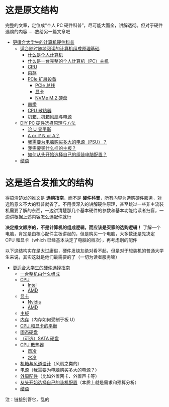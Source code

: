 # 这是原文结构

完整的文章，定位成“个人 PC 硬件科普”，尽可能大而全，讲解透彻。但对于硬件选购的内容……放给另一篇文章吧

- [更适合大学生的计算机硬件科普](#更适合大学生的硬件选择导论)
  - [适合随时随地阅读的计算机组成原理基础](#适合随时随地阅读的计算机组成原理基础)
    - [什么是个人计算机](#什么是个人计算机)
    - [什么是一台完整的个人计算机（PC）主机](#什么是一台完整的个人计算机pc主机)
    - [CPU](#cpu)
    - [内存](#内存)
    - [PCIe 扩展设备](#pcie-扩展设备)
      - [PCIe 总线](#pcie-总线)
      - [显卡](#显卡)
      - [NVMe M.2 硬盘](#nvme-m2-硬盘)
    - [南桥](#南桥)
    - [CPU 散热器](#cpu-散热器)
    - [机箱、机箱风扇与电源](#机箱机箱风扇与电源)
  - [DIY PC 硬件选择原理与方法](#diy-pc-硬件选择原理与方法)
    - [论 U 显平衡](#论-u-显平衡)
    - [A or I? N or A？](#a-or-i-n-or-a)
    - [我需要为电脑购买多大的电源（PSU）？](#我需要为电脑购买多大的电源psu)
    - [我需要买什么样的主板？](#我需要买什么样的主板)
    - [如何从头开始选择自己的组装电脑配置？](#如何从头开始选择自己的组装电脑配置)
  - [结语](#结语)

# 这是适合发推文的结构

得搞清楚发的推文是 **选购指南**，而不是 **硬件科普**，所有内容为选购硬件服务，对选购意义不大的科普就省了。不用很深入的讲解硬件原理，甚至跳过一些非主流装机需要了解的东西，一边讲清楚那几个基本硬件的参数和基本功能给读者扫盲，一边讲根据上述内容怎么选配件就行

**决定推文顺序的，不是计算机的组成逻辑，而应该是买家的选购逻辑！** 了解一个电脑，肯定是由核心配件主板讲起的，但是购买一个电脑，大多数还是先决定 CPU 和显卡（which 已经基本决定了电脑的档次），再考虑别的配件

以下这结构实在是太过庸俗，硬件发烧友绝对看不起，但是对于想装机的普通大学生来说，其实这就是他们最需要的了（一切为读者服务嘛）

- [更适合大学生的硬件选择指南](#更适合大学生的硬件选择指南)
  - [一台整机由什么组成](#什么是一台完整的个人计算机pc主机)
  - [CPU](#cpu)
    - [Intel]()
    - [AMD]()
  - [显卡](#显卡)
    - [Nvidia]()
    - [AMD]()
  - [主板]()
  - [内存](#内存)（内存如何受制于板 U）
  - [CPU 和显卡的平衡](#论-u-显平衡)
  - [固态硬盘](#nvme-m2-硬盘)
  - [（可选）SATA 硬盘]()
  - [CPU 散热器](#cpu-散热器)
    - [风冷]()
    - [水冷]()
  - [机箱与风道设计](#机箱机箱风扇与电源)（风扇之类的）
  - [电源]()（我需要为电脑购买多大的电源？）
  - [外周配件]()（比如外置网卡、外置声卡等）
  - [从头开始选择自己的装机配置](#如何从头开始选择自己的组装电脑配置)（本质上就是需求和预算分析）
  - [结语](#结语)

注：链接别管它，乱的